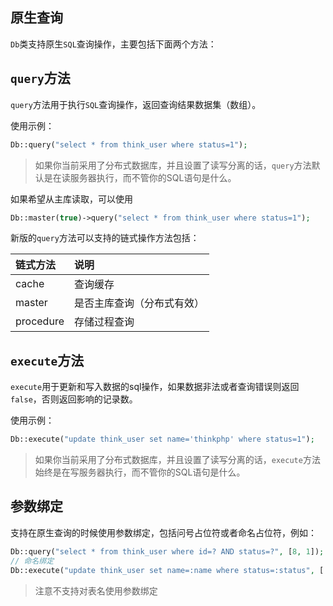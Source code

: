 ## 原生查询

`Db`类支持原生`SQL`查询操作，主要包括下面两个方法：

## `query`方法

`query`方法用于执行`SQL`查询操作，返回查询结果数据集（数组）。

使用示例：

```php
Db::query("select * from think_user where status=1");
```

> 如果你当前采用了分布式数据库，并且设置了读写分离的话，`query`方法默认是在读服务器执行，而不管你的SQL语句是什么。

如果希望从主库读取，可以使用

```php
Db::master(true)->query("select * from think_user where status=1");
```

新版的`query`方法可以支持的链式操作方法包括：

| 链式方法 | 说明 |
| :--- | :--- |
| cache | 查询缓存 |
| master | 是否主库查询（分布式有效） |
| procedure | 存储过程查询 |

## `execute`方法

`execute`用于更新和写入数据的sql操作，如果数据非法或者查询错误则返回`false`，否则返回影响的记录数。

使用示例：

```php
Db::execute("update think_user set name='thinkphp' where status=1");
```

> 如果你当前采用了分布式数据库，并且设置了读写分离的话，`execute`方法始终是在写服务器执行，而不管你的SQL语句是什么。

## 参数绑定

支持在原生查询的时候使用参数绑定，包括问号占位符或者命名占位符，例如：

```php
Db::query("select * from think_user where id=? AND status=?", [8, 1]);
// 命名绑定
Db::execute("update think_user set name=:name where status=:status", ['name' => 'thinkphp', 'status' => 1]);
```

> 注意不支持对表名使用参数绑定



